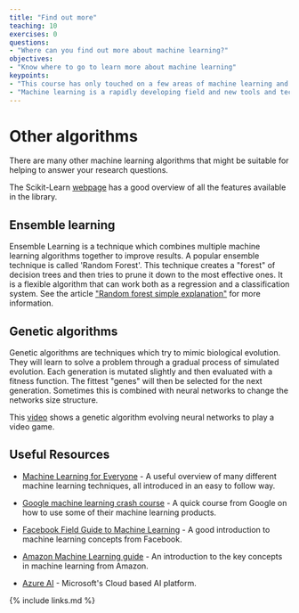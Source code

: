 ```yaml
---
title: "Find out more"
teaching: 10
exercises: 0
questions:
- "Where can you find out more about machine learning?"
objectives:
- "Know where to go to learn more about machine learning"
keypoints:
- "This course has only touched on a few areas of machine learning and is designed to teach you just enough to do something useful."
- "Machine learning is a rapidly developing field and new tools and techniques are constantly appearing."
---
```


# Other algorithms

There are many other machine learning algorithms that might be suitable for helping to answer your research questions.

The Scikit-Learn [webpage](https://scikit-learn.org/stable/index.html) has a good overview of all the features available in the library.

## Ensemble learning

Ensemble Learning is a technique which combines multiple machine learning algorithms together to improve results. A popular ensemble technique
is called 'Random Forest'. This technique creates a "forest" of decision trees and then tries to prune it down to the most effective ones. It is a flexible algorithm that can work both as a regression and a classification system. See the article ["Random forest simple explanation"](https://medium.com/@williamkoehrsen/random-forest-simple-explanation-377895a60d2d) for more information.

## Genetic algorithms

Genetic algorithms are techniques which try to mimic biological evolution. They will learn to solve a problem through a gradual process 
of simulated evolution. Each generation is mutated slightly and then evaluated with a fitness function. The fittest "genes" will then be selected
for the next generation. Sometimes this is combined with neural networks to change the networks size structure. 

This [video](https://www.youtube.com/watch?v=qv6UVOQ0F44) shows a genetic algorithm evolving neural networks to play a video game.

## Useful Resources 

* [Machine Learning for Everyone](https://vas3k.com/blog/machine_learning/) - A useful overview of many different machine learning techniques, 
all introduced in an easy to follow way.

* [Google machine learning crash course](https://developers.google.com/machine-learning/crash-course/) - A quick course from Google on how to use 
some of their machine learning products.

* [Facebook Field Guide to Machine Learning](https://research.fb.com/the-facebook-field-guide-to-machine-learning-video-series/) - A good
introduction to machine learning concepts from Facebook.

* [Amazon Machine Learning guide](https://docs.aws.amazon.com/machine-learning/latest/dg/amazon-machine-learning-key-concepts.html) - An 
introduction to the key concepts in machine learning from Amazon.

* [Azure AI](https://azure.microsoft.com/en-gb/overview/ai-platform/) - Microsoft's Cloud based AI platform.

{% include links.md %}
